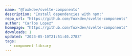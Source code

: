 ```yaml
---
name: "@foxkdev/svelte-components"
description: "Install dependencies with npm:"
repo_url: "https://github.com/foxkdev/svelte-components"
author: "Carlos Lopez"
homepage: "https://github.com/foxkdev/svelte-components"
downloads: 1
updated: "2023-05-10T21:51:40.278Z"
tags: 
  - component-library
---
```

